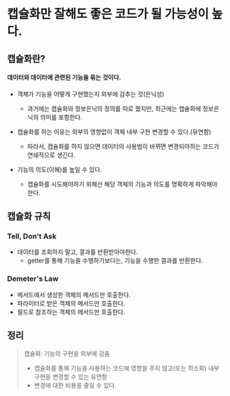 # 캡슐화만 잘해도 좋은 코드가 될 가능성이 높다.

## 캡슐화란?

#### 데이터와 데이터에 관련된 기능을 묶는 것이다.

- 객체가 기능을 어떻게 구현했는지 외부에 감추는 것(은닉성)
  + 과거에는 캡슐화와 정보은닉의 정의를 따로 했지만, 최근에는 캡슐화에 정보은닉의 의미를 포함한다.

- 캡슐화를 하는 이유는 외부의 영향없이 객체 내부 구현 변경할 수 있다.(유연함)
  + 따라서, 캡슐화를 하지 않으면 데이터의 사용법이 바뀌면 변경되야하는 코드가 연쇄적으로 생긴다.

- 기능의 의도(이해)를 높일 수 있다.
  + 캡슐화를 시도해야하기 위해선 해당 객체의 기능과 의도를 명확하게 파악해야한다.

## 캡슐화 규칙

### Tell, Don't Ask
- 데이터를 조회하지 말고, 결과를 반환받아야한다.
  + getter를 통해 기능을 수행하기보다는, 기능을 수행한 결과를 반환한다.

### Demeter's Law
- 메서드에서 생성한 객체의 메서드만 호출한다.
- 파라미터로 받은 객체의 메서드만 호출한다.
- 필드로 참조하는 객체의 메서드만 호출한다.


## 정리
>캡슐화: 기능의 구현을 외부에 감춤
>- 캡슐화를 통해 기능을 사용하는 코드에 영향을 주지 않고(또는 최소화) 내부 구현을 변경할 수 있는 유연함
>- 변경에 대한 비용을 줄일 수 있다.